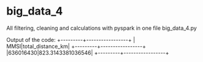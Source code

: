 # big_data_4

All filtering, cleaning and calculations with pyspark in one file big_data_4.py

Output of the code:
+---------+-----------------+
|     MMSI|total_distance_km|
+---------+-----------------+
|636016430|823.3143381036546|
+---------+-----------------+
